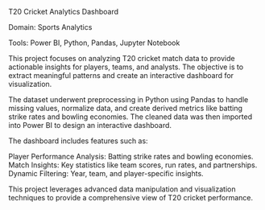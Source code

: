 T20 Cricket Analytics Dashboard

Domain: Sports Analytics

Tools: Power BI, Python, Pandas, Jupyter Notebook

This project focuses on analyzing T20 cricket match data to provide actionable insights for players, teams, and analysts. The objective is to extract meaningful patterns and create an interactive dashboard for visualization.

The dataset underwent preprocessing in Python using Pandas to handle missing values, normalize data, and create derived metrics like batting strike rates and bowling economies. The cleaned data was then imported into Power BI to design an interactive dashboard.

The dashboard includes features such as:

Player Performance Analysis: 
Batting strike rates and bowling economies.
Match Insights: Key statistics like team scores, run rates, and partnerships.
Dynamic Filtering: Year, team, and player-specific insights.

This project leverages advanced data manipulation and visualization techniques to provide a comprehensive view of T20 cricket performance.
